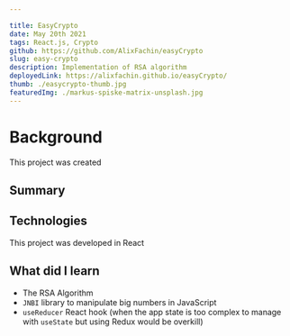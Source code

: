 ```yaml
---

title: EasyCrypto
date: May 20th 2021
tags: React.js, Crypto
github: https://github.com/AlixFachin/easyCrypto
slug: easy-crypto
description: Implementation of RSA algorithm
deployedLink: https://alixfachin.github.io/easyCrypto/
thumb: ./easycrypto-thumb.jpg
featuredImg: ./markus-spiske-matrix-unsplash.jpg
---
```


# Background
This project was created

## Summary

## Technologies
This project was developed in React

## What did I learn

* The RSA Algorithm
* `JNBI` library to manipulate big numbers in JavaScript
* `useReducer` React hook (when the app state is too complex to manage with `useState` but using Redux would be overkill)


